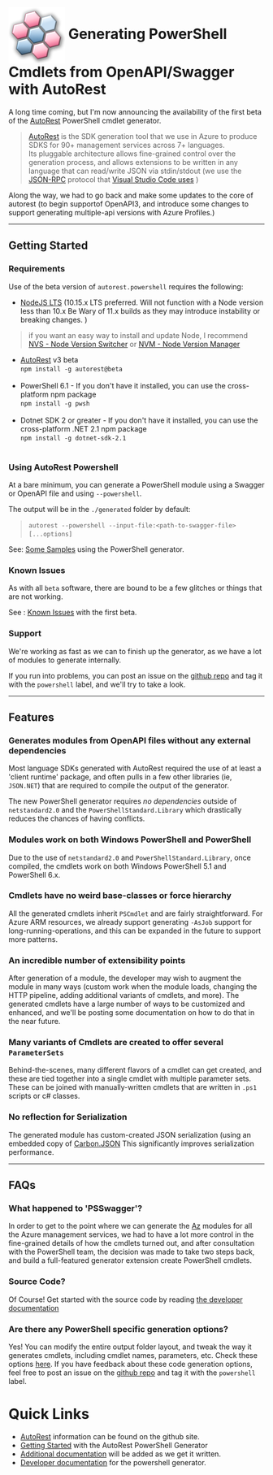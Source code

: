 # <img align="center" src="https://github.com/Azure/autorest/raw/master/docs/images/logo.png"> Generating PowerShell Cmdlets from OpenAPI/Swagger with AutoRest

A long time coming, but I'm now announcing the availability of the first beta of the [AutoRest](https://aka.ms/autorest) PowerShell cmdlet generator.

> [AutoRest](http://github.com/Azure/autorest) is the SDK generation tool that we use in Azure to produce SDKS for 90+ management services across 7+ languages. <br>Its pluggable architecture allows fine-grained control over the generation process, and allows extensions to be written in any language that can read/write JSON via stdin/stdout (we use the [JSON-RPC](https://www.npmjs.com/package/vscode-jsonrpc) protocol that [Visual Studio Code uses](https://code.visualstudio.com) )

Along the way, we had to go back and make some updates to the core of autorest (to begin supportof OpenAPI3, and introduce some changes to support generating multiple-api versions with Azure Profiles.)

<hr>

## Getting Started

### Requirements

Use of the beta version of `autorest.powershell` requires the following:

- [NodeJS LTS](https://nodejs.org) (10.15.x LTS preferred. Will not function with a Node version less than 10.x Be Wary of 11.x builds as they may introduce instability or breaking changes. ) 
> if you want an easy way to install and update Node, I recommend [NVS - Node Version Switcher](https://github.com/Azure/autorest/blob/master/docs/nodejs/installing-via-nvs.md) or [NVM - Node Version Manager](https://github.com/Azure/autorest/blob/master/docs/nodejs/installing-via-nvm.md)

- [AutoRest](https://aka.ms/autorest) v3 beta <br> `npm install -g autorest@beta ` <br>&nbsp;
- PowerShell 6.1 - If you don't have it installed, you can use the cross-platform npm package <br> `npm install -g pwsh` <br>&nbsp;
- Dotnet SDK 2 or greater - If you don't have it installed, you can use the cross-platform .NET 2.1 npm package <br> `npm install -g dotnet-sdk-2.1 ` <br>&nbsp;

### Using AutoRest Powershell

At a bare minimum, you can generate a PowerShell module using a Swagger or OpenAPI file and using `--powershell`.

The output will be in the `./generated` folder by default:

> `autorest --powershell --input-file:<path-to-swagger-file> [...options]`

See: [Some Samples](https://github.com/Azure/autorest/blob/master/docs/powershell/samples/readme.md) using the PowerShell generator.

### Known Issues
As with all `beta` software, there are bound to be a few glitches or things that are not working. 

See : [Known Issues](https://github.com/Azure/autorest/blob/master/docs/powershell/release-notes.md#caveats-and-known-issues) with the first beta.

### Support 
We're working as fast as we can to finish up the generator, as we have a lot of modules to generate internally. 

If you run into problems, you can post an issue on the [github repo](https://github.com/Azure/autorest/issues) and tag it with the `powershell` label, and we'll try to take a look.

<hr>

##  Features

### Generates modules from OpenAPI files without any external dependencies
Most language SDKs generated with AutoRest required the use of at least a 'client runtime' package, and often pulls in a few other libraries (ie, `JSON.NET`) that are required to compile the output of the generator.

The new PowerShell generator requires _no dependencies_ outside of `netstandard2.0` and the `PowerShellStandard.Library` which drastically reduces the chances of having conflicts.

### Modules work on both Windows PowerShell and PowerShell 
Due to the use of `netstandard2.0` and `PowerShellStandard.Library`, once compiled, the cmdlets work on both Windows PowerShell 5.1 and PowerShell 6.x.

### Cmdlets have no weird base-classes or force hierarchy
All the generated cmdlets inherit `PSCmdlet` and are fairly straightforward. For Azure ARM resources, we already support generating `-AsJob` support for long-running-operations, and this can be expanded in the future to support more patterns.

### An incredible number of extensibility points 
After generation of a module, the developer may wish to augment the module in many ways (custom work when the module loads, changing the HTTP pipeline, adding additional variants of cmdlets, and more). 
The generated cmdlets have a large number of ways to be customized and enhanced, and we'll be posting some documentation on how to do that in the near future.

### Many variants of Cmdlets are created to offer several `ParameterSets`
Behind-the-scenes, many different flavors of a cmdlet can get created, and these are tied together into a single cmdlet with multiple parameter sets. These can be joined with manually-written cmdlets that are written in `.ps1` scripts or c# classes.

### No reflection for Serialization
The generated module has custom-created JSON serialization (using an embedded copy of [Carbon.JSON](https://github.com/carbon/Data/tree/master/Carbon.Json) This significantly improves serialization performance.

<hr>

## FAQs

### What happened to 'PSSwagger'?
In order to get to the point where we can generate the [Az](https://azure.microsoft.com/en-us/blog/azure-powershell-az-module-version-1/) 
modules for all the Azure management services, we had to have a lot more control in the fine-grained details of how the cmdlets turned out, 
and after consultation with the PowerShell team, the decision was made to take two steps back, and build a full-featured generator extension create PowerShell cmdlets.

### Source Code?
Of Course! Get started with the source code by reading [the developer documentation](https://github.com/Azure/autorest/blob/master/docs/powershell/development.md)

### Are there any PowerShell specific generation options?

Yes! You can modify the entire output folder layout, and tweak the way it generates cmdlets, including cmdlet names, parameters, etc. Check these options [here](https://github.com/Azure/autorest/blob/master/docs/powershell/options.md). If you have feedback about these code generation options, feel  free to post an issue on the [github repo](https://github.com/Azure/autorest/issues) and tag it with the `powershell` label.

# Quick Links
- [AutoRest](https://github.com/Azure/autorest/blob/master/README.md) information can be found on the github site.
- [Getting Started](https://github.com/Azure/autorest/blob/master/docs/powershell/readme.md) with the AutoRest PowerShell Generator
- [Additional documentation](https://github.com/Azure/autorest/blob/master/docs/powershell/readme.md#more-information) will be added as we get it written. 
- [Developer documentation](https://github.com/Azure/autorest/blob/master/docs/powershell/development.md) for the powershell generator. 
